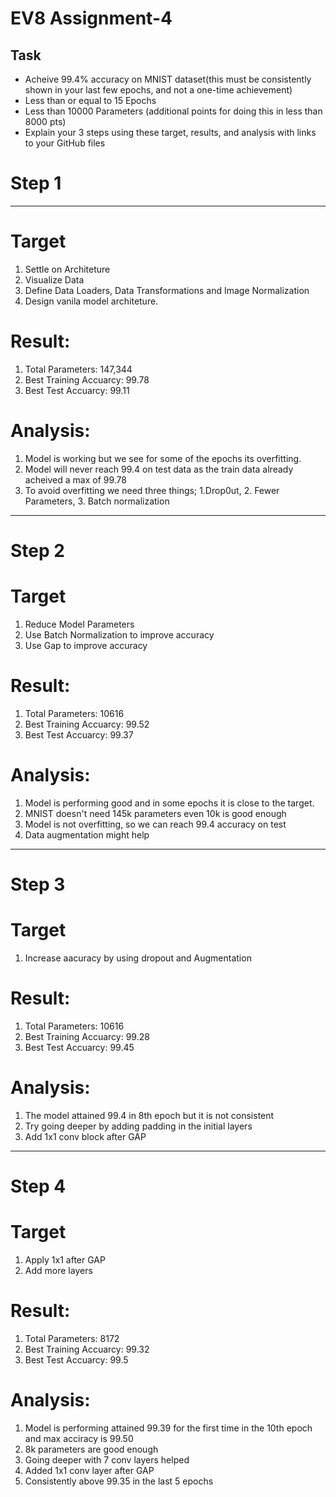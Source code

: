 # EV8 Assignment-4

## Task
* Acheive 99.4% accuracy on MNIST dataset(this must be consistently shown in your last few epochs, and not a one-time achievement)
* Less than or equal to 15 Epochs
* Less than 10000 Parameters (additional points for doing this in less than 8000 pts)
* Explain your 3 steps using these target, results, and analysis with links to your GitHub files

# **Step 1**
______________




# Target

 1. Settle on Architeture
 2. Visualize Data
 3. Define Data Loaders, Data Transformations and Image Normalization
 4. Design vanila model architeture.
 
# Result:
 
 1. Total Parameters: 147,344
 2. Best Training Accuarcy: 99.78
 3. Best Test Accuarcy: 99.11
 
# Analysis:
 1. Model is working but we see for some of the epochs its overfitting.
 2. Model will never reach 99.4 on test data as the train data already acheived a max of 99.78
 3. To avoid overfitting we need three things; 1.Drop0ut, 2. Fewer Parameters, 3. Batch normalization

___________

# **Step 2**



 
 # Target

 1. Reduce Model Parameters
 2. Use Batch Normalization to improve accuracy
 3. Use Gap to improve accuracy
 
# Result:
 
 1. Total Parameters: 10616
 2. Best Training Accuarcy: 99.52
 3. Best Test Accuarcy: 99.37
 
# Analysis:
 1. Model is performing good and in some epochs it is close to the target.
 2. MNIST doesn't need 145k parameters even 10k is good enough
 3. Model is not overfitting, so we can reach 99.4 accuracy on test
 4. Data augmentation might help

___________

# **Step 3**
 
# Target
1. Increase aacuracy  by using dropout and Augmentation
 
# Result:
 
 1. Total Parameters: 10616
 2. Best Training Accuarcy: 99.28
 3. Best Test Accuarcy: 99.45
 
# Analysis:
 1. The model attained 99.4 in 8th epoch but it is not consistent 
 2. Try going deeper by adding padding in the initial layers
 3. Add 1x1 conv block after GAP
 

___________

# **Step 4**

 
 
# Target
1. Apply 1x1 after GAP
2. Add more layers 

 
# Result:
 
 1. Total Parameters: 8172
 2. Best Training Accuarcy: 99.32
 3. Best Test Accuarcy: 99.5
 
# Analysis:
 1. Model is performing attained 99.39 for the first time in the 10th epoch and max acciracy is 99.50
 2. 8k parameters are good enough
 3. Going deeper with 7 conv layers helped
 4. Added 1x1 conv layer after GAP
 5. Consistently above 99.35 in the last 5 epochs
 
